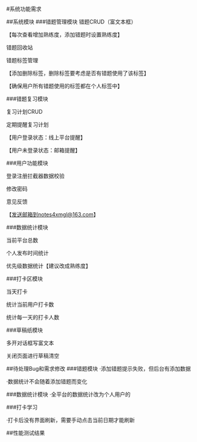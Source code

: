 #系统功能需求

##系统模块
###错题管理模块
错题CRUD（富文本框）

【每次查看增加熟练度，添加错题时设置熟练度】

错题回收站

错题标签管理

【添加删除标签，删除标签要考虑是否有错题使用了该标签】

【确保用户所有错题使用的标签都在个人标签中】


###错题复习模块

复习计划CRUD

定期提醒复习计划

【用户登录状态：线上平台提醒】

【用户未登录状态：邮箱提醒】


###用户功能模块

登录注册拦截器数据校验

修改密码

意见反馈

【发送邮箱到notes4xmgl@163.com】

###数据统计模块

当前平台总数

个人发布时间统计

优先级数据统计【建议改成熟练度】

###打卡区模块

当天打卡

统计当前用户打卡数

统计每一天的打卡人数

###草稿纸模块

多开对话框写富文本

关闭页面进行草稿清空


##待处理Bug和需求修改
###错题模块
·添加错题提示失败，但后台有添加数据

·数据统计不会随着添加错题而变化

###数据统计模块
·全平台的数据统计改为个人用户的

###打卡学习

·打卡后没有界面刷新，需要手动点击当前日期才能刷新

##性能测试结果